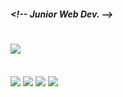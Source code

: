<h5>&lt;!-- Junior Web Dev. --&gt;</h5>

<img src="https://64.media.tumblr.com/7a149a8ecb7c0824fffbc7793258c465/c5a075fd99d2f6c7-1e/s250x400/5b8d98650ecb526301324e44cf9e814b8f5cd15d.gif"> </src>
==============================================
<br>

<div>
<img src="https://64.media.tumblr.com/218e832552e36d15cf4da2173d2e9db1/2e3e6774db3b5930-a9/s75x75_c1/24b0d86072b815a9be4c9aa998348a8c5354a878.png"></src>
<img src="https://64.media.tumblr.com/24df9888ad2f6aee5ad609e2c947305b/2e3e6774db3b5930-77/s75x75_c1/67bc89453eb0c1545a83d5c0348f1249df3e24f2.png"></src>
<img src="https://64.media.tumblr.com/6c913cffde00de5d7f4cf781fc4d5a9b/2e3e6774db3b5930-81/s75x75_c1/90476a545bae29380e6c979a2323a54f071d1a46.png"></src>
<img src="https://64.media.tumblr.com/6db6953dd604df7d09fab40fa4317767/2e3e6774db3b5930-5e/s75x75_c1/a66248f8e13e35af70c1d37df538c38fc072f0d9.png"></src>
</div>
